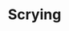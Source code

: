 ---
title: "Scrying"
permalink: /spells/scrying/
tags:
  - Spell
available_for:
  - Bard
  - Cleric
  - Druid
  - Warlock
  - Wizard
level: "5th Level"
school: "Divination"
comp:
  - V
  - S
  - M
material: "a focus worth at least 1,000 gp, such as a crystal ball, a silver mirror, or a font filled with holy water."
duration: "Up to 10 minutes"
concentration: true
cast_time: "10 Minutes"
attack: "WIS Save"
description: |
  You can see and hear a particular creature you choose that is on the same plane of existence as you. The target must make a wisdom saving throw, which is modified by how well you know the target and the sort of physical connection you have to it. If a target knows you're casting this spell, it can fail the saving throw voluntarily if it wants to be observed.

  | Knowledge | Save Modifier |

  |---|---|

  | Secondhand (you have heard of the target) | +5 |

  | Firsthand (you have met the target) | +0 |

  | Familiar (you know the target well) | -5 |

  

  | Connection | Save Modifier |

  |---|---|

  | Likeness or picture | -2 |

  | Possession or garment | -4 |

  | Body part, lock of hair, bit of nail, or the like | -10 |

  On a successful save, the target isn't affected, and you can't use this spell against it again for 24 hours.

  On a failed save, the spell creates an invisible sensor within 10 feet of the target. You can see and hear through the sensor as if you were there. The sensor moves with the target, remaining within 10 feet of it for the duration. A creature that can see invisible objects sees the sensor as a luminous orb about the size of your fist.

  Instead of targeting a creature, you can choose a location you have seen before as the target of this spell. When you do, the sensor appears at that location and doesn't move.
excerpt: "You can see and hear a particular creature you choose that is on the same plane of existence as you."
source: "Basic Rules"
---